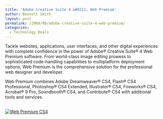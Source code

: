 ```yaml
---
title: 'Adobe Creative Suite 4 &#8211; Web Premium'
author: Bennett Smith
layout: post
permalink: /2009/06/adobe-creative-suite-4-web-premium/
categories:
  - Technology Deals
---
```

Tackle websites, applications, user interfaces, and other digital experiences with complete confidence in the power of Adobe® Creative Suite® 4 Web Premium software. From world-class image editing prowess to sophisticated code-handling capabilities to multiplatform deployment options, Web Premium is the comprehensive solution for the professional web designer and developer. 

Web Premium combines Adobe Dreamweaver® CS4, Flash® CS4 Professional, Photoshop® CS4 Extended, Illustrator® CS4, Fireworks® CS4, Acrobat® 9 Pro, Soundbooth® CS4, and Contribute® CS4 with additional tools and services. 

<a href="http://www.anrdoezrs.net/4i77kjspjr6AACAAED687CFG78F" target="_blank"><br /> <img src="http://www.tqlkg.com/86104c37w1-LPPRPPTSLNMRUVMNU" alt="Web Premium CS4" /></a>

